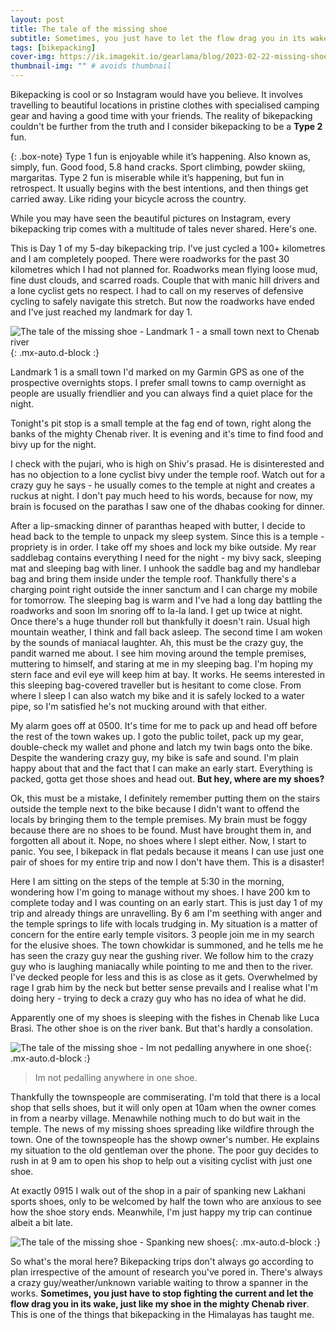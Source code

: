 ```yaml
---
layout: post
title: The tale of the missing shoe
subtitle: Sometimes, you just have to let the flow drag you in its wake
tags: [bikepacking]
cover-img: https://ik.imagekit.io/gearlama/blog/2023-02-22-missing-shoe_8fVllkM9ZH.jpg?updatedAt=1693999216780
thumbnail-img: "" # avoids thumbnail
---
```

Bikepacking is cool or so Instagram would have you believe. It involves travelling to beautiful locations in pristine clothes with specialised camping gear and having a good time with your friends. The reality of bikepacking couldn't be further from the truth and I consider bikepacking to be a **Type 2** fun.

{: .box-note}
Type 1 fun is enjoyable while it’s happening. Also known as, simply, fun. Good food, 5.8 hand cracks. Sport climbing, powder skiing, margaritas. Type 2 fun is miserable while it’s happening, but fun in retrospect. It usually begins with the best intentions, and then things get carried away. Like riding your bicycle across the country.

While you may have seen the beautiful pictures on Instagram, every bikepacking trip comes with a multitude of tales never shared. Here's one.

This is Day 1 of my 5-day bikepacking trip. I've just cycled a 100+ kilometres and I am completely pooped. There were roadworks for the past 30 kilometres which I had not planned for. Roadworks mean flying loose mud, fine dust clouds, and scarred roads. Couple that with manic hill drivers and a lone cyclist gets no respect. I had to call on my reserves of defensive cycling to safely navigate this stretch. But now the roadworks have ended and I've just reached my landmark for day 1.

![The tale of the missing shoe - Landmark 1 - a small town next to Chenab river](https://ik.imagekit.io/gearlama/blog/2023-02-22-missing-shoe_poezoEs8G.jpg?updatedAt=1693999294301){: .mx-auto.d-block :}

Landmark 1 is a small town I'd marked on my Garmin GPS as one of the prospective overnights stops. I prefer small towns to camp overnight as people are usually friendlier and you can always find a quiet place for the night. 

Tonight's pit stop is a small temple at the fag end of town, right along the banks of the mighty Chenab river. It is evening and it's time to find food and bivy up for the night. 

I check with the pujari, who is high on Shiv's prasad. He is disinterested and has no objection to a lone cyclist bivy under the temple roof. Watch out for a crazy guy he says - he usually comes to the temple at night and creates a ruckus at night. I don't pay much heed to his words, because for now, my brain is focused on the parathas I saw one of the dhabas cooking for dinner.

After a lip-smacking dinner of paranthas heaped with butter, I decide to head back to the temple to unpack my sleep system. Since this is a temple - propriety is in order. I take off my shoes and lock my bike outside. My rear saddlebag contains everything I need for the night - my bivy sack, sleeping mat and sleeping bag with liner. I unhook the saddle bag and my handlebar bag and bring them inside under the temple roof. Thankfully there's a charging point right outside the inner sanctum and I can charge my mobile for tomorrow. The sleeping bag is warm and I've had a long day battling the roadworks and soon Im snoring off to la-la land. I get up twice at night. Once there's a huge thunder roll but thankfully it doesn't rain. Usual high mountain weather, I think and fall back asleep. The second time I am woken by the sounds of maniacal laughter. Ah, this must be the crazy guy, the pandit warned me about. I see him moving around the temple premises, muttering to himself, and staring at me in my sleeping bag. I'm hoping my stern face and evil eye will keep him at bay. It works. He seems interested in this sleeping bag-covered traveller but is hesitant to come close. From where I sleep I can also watch my bike and it is safely locked to a water pipe, so I'm satisfied he's not mucking around with that either.

My alarm goes off at 0500. It's time for me to pack up and head off before the rest of the town wakes up. I goto the public toilet, pack up my gear, double-check my wallet and phone and latch my twin bags onto the bike. Despite the wandering crazy guy, my bike is safe and sound. I'm plain happy about that and the fact that I can make an early start. Everything is packed, gotta get those shoes and head out. **But hey, where are my shoes?**

Ok, this must be a mistake, I definitely remember putting them on the stairs outside the temple next to the bike because I didn't want to offend the locals by bringing them to the temple premises. My brain must be foggy because there are no shoes to be found. Must have brought them in, and forgotten all about it. Nope, no shoes where I slept either. Now, I start to panic. You see, I bikepack in flat pedals because it means I can use just one pair of shoes for my entire trip and now I don't have them. This is a disaster!

Here I am sitting on the steps of the temple at 5:30 in the morning, wondering how I'm going to manage without my shoes. I have 200 km to complete today and I was counting on an early start. This is just day 1 of my trip and already things are unravelling. By 6 am I'm seething with anger and the temple springs to life with locals trudging in. My situation is a matter of concern for the entire early temple visitors. 3 people join me in my search for the elusive shoes. The town chowkidar is summoned, and he tells me he has seen the crazy guy near the gushing river. We follow him to the crazy guy who is laughing maniacally while pointing to me and then to the river. I've decked people for less and this is as close as it gets. Overwhelmed by rage I grab him by the neck but better sense prevails and I realise what I'm doing hery - trying to deck a crazy guy who has no idea of what he did.

Apparently one of my shoes is sleeping with the fishes in Chenab like Luca Brasi. The other shoe is on the river bank. But that's hardly a consolation.

![The tale of the missing shoe - Im not pedalling anywhere in one shoe](https://ik.imagekit.io/gearlama/blog/2023-02-22-missing-shoe_GFMDTF-7Q.jpg?updatedAt=1693999451725){: .mx-auto.d-block :}

 > Im not pedalling anywhere in one shoe. 

Thankfully the townspeople are commiserating. I'm told that there is a local shop that sells shoes, but it will only open at 10am when the owner comes in from a nearby village. Menawhile nothing much to do but wait in the temple. The news of my missing shoes spreading like wildfire through the town. One of the townspeople has the showp owner's number. He explains my situation to the old gentleman over the phone. The poor guy decides to rush in at 9 am to open his shop to help out a visiting cyclist with just one shoe. 

At exactly 0915 I walk out of the shop in a pair of spanking new Lakhani sports shoes, only to be welcomed by half the town who are anxious to see how the shoe story ends. Meanwhile, I'm just happy my trip can continue albeit a bit late.

![The tale of the missing shoe - Spanking new shoes](https://ik.imagekit.io/gearlama/blog/2023-02-22-missing-shoe_5uma4du_4.jpg?updatedAt=1693999520190){: .mx-auto.d-block :}

So what's the moral here? Bikepacking trips don't always go according to plan irrespective of the amount of research you've pored in. There's always a crazy guy/weather/unknown variable waiting to throw a spanner in the works. **Sometimes, you just have to stop fighting the current and let the flow drag you in its wake, just like my shoe in the mighty Chenab river**. This is one of the things that bikepacking in the Himalayas has taught me.  